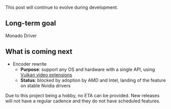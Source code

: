 This post will continue to evolve during development.

## Long-term goal
Monado Driver

## What is coming next
* Encoder rewrite
  * **Purpose**: support any OS and hardware with a single API, using [Vulkan video extensions](https://www.khronos.org/blog/an-introduction-to-vulkan-video)
  * **Status**: blocked by adoption by AMD and Intel, landing of the feature on stable Nvidia drivers

Due to this project being a hobby, no ETA can be provided. New releases will not have a regular cadence and they do not have scheduled features.
